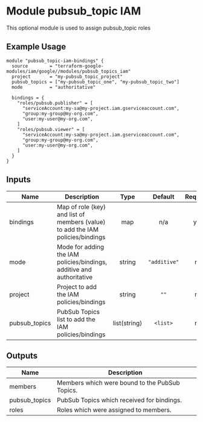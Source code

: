 # Module pubsub_topic IAM

This optional module is used to assign pubsub_topic roles

## Example Usage
```
module "pubsub_topic-iam-bindings" {
  source        = "terraform-google-modules/iam/google//modules/pubsub_topics_iam"
  project       = "my-pubsub_topic_project"
  pubsub_topics = ["my-pubsub_topic_one", "my-pubsub_topic_two"]
  mode          = "authoritative"

  bindings = {
    "roles/pubsub.publisher" = [
      "serviceAccount:my-sa@my-project.iam.gserviceaccount.com",
      "group:my-group@my-org.com",
      "user:my-user@my-org.com",
    ]
    "roles/pubsub.viewer" = [
      "serviceAccount:my-sa@my-project.iam.gserviceaccount.com",
      "group:my-group@my-org.com",
      "user:my-user@my-org.com",
    ]
  }
}
```

<!-- BEGINNING OF PRE-COMMIT-TERRAFORM DOCS HOOK -->
## Inputs

| Name | Description | Type | Default | Required |
|------|-------------|:----:|:-----:|:-----:|
| bindings | Map of role (key) and list of members (value) to add the IAM policies/bindings | map | n/a | yes |
| mode | Mode for adding the IAM policies/bindings, additive and authoritative | string | `"additive"` | no |
| project | Project to add the IAM policies/bindings | string | `""` | no |
| pubsub\_topics | PubSub Topics list to add the IAM policies/bindings | list(string) | `<list>` | no |

## Outputs

| Name | Description |
|------|-------------|
| members | Members which were bound to the PubSub Topics. |
| pubsub\_topics | PubSub Topics which received for bindings. |
| roles | Roles which were assigned to members. |

<!-- END OF PRE-COMMIT-TERRAFORM DOCS HOOK -->
